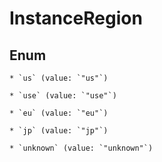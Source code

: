 
# InstanceRegion

## Enum


    * `us` (value: `"us"`)

    * `use` (value: `"use"`)

    * `eu` (value: `"eu"`)

    * `jp` (value: `"jp"`)

    * `unknown` (value: `"unknown"`)



